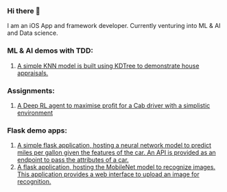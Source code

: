 ### Hi there 👋
I am an iOS App and framework developer. Currently venturing into ML & AI and Data science.

### ML & AI demos with TDD:
1. [A simple KNN model is built using KDTree to demonstrate house appraisals.](https://github.com/raditz2488/knn-houseappraisal.git)

### Assignments:
1. [A Deep RL agent to maximise profit for a Cab driver with a simplistic environment](https://github.com/raditz2488/RL-CabDriver.git)

### Flask demo apps:
1. [A simple flask application, hosting a neural network model to predict miles per gallon given the features of the car. An API is provided as an endpoint to pass the attributes of a car.](https://github.com/raditz2488/Flask-hosting-MilesPerGallonApproximation.git)
2. [A flask application, hosting the MobileNet model to recognize images. This application provides a web interface to upload an image for recognition.](https://github.com/raditz2488/Flask-ImageRecognition.git)
<!--
**raditz2488/raditz2488** is a ✨ _special_ ✨ repository because its `README.md` (this file) appears on your GitHub profile.

Here are some ideas to get you started:

- 🔭 I’m currently working on ...
- 🌱 I’m currently learning ...
- 👯 I’m looking to collaborate on ...
- 🤔 I’m looking for help with ...
- 💬 Ask me about ...
- 📫 How to reach me: ...
- 😄 Pronouns: ...
- ⚡ Fun fact: ...
-->
